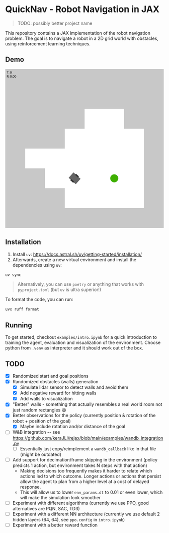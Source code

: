 # QuickNav - Robot Navigation in JAX

> TODO: possibly better project name

This repository contains a JAX implementation of the robot navigation problem. The goal is to navigate a robot in a 2D grid world with obstacles, using reinforcement learning techniques.

## Demo

![Demo](./media/demo.gif)

## Installation

1. Install `uv`: https://docs.astral.sh/uv/getting-started/installation/
2. Afterwards, create a new virtual environment and install the dependencies using `uv`:
```bash
uv sync
```

> Alternatively, you can use `poetry` or anything that works with `pyproject.toml` (but `uv` is ultra superior!)

To format the code, you can run:
```bash
uvx ruff format
```

## Running

To get started, checkout `examples/intro.ipynb` for a quick introduction to training the agent, evaluation and visualization of the environment.
Choose python from `.venv` as interpreter and it should work out of the box.

## TODO

- [x] Randomized start and goal positions
- [x] Randomized obstacles (walls) generation
    - [x] Simulate lidar sensor to detect walls and avoid them
    - [x] Add negative reward for hitting walls
    - [x] Add walls to visualization
- [x] "Better" walls - something that actually resembles a real world room not just random rectangles 😆
- [x] Better observations for the policy (currently position & rotation of the robot + position of the goal)
    - [x] Maybe include rotation and/or distance of the goal
- [ ] W&B integration -- see https://github.com/keraJLi/rejax/blob/main/examples/wandb_integration.py
    - [ ] Essentially just copy/reimplement a `wandb_callback` like in that file (might be outdated)
- [ ] Add support for decimation/frame skipping in the environment (policy predicts 1 action, but environment takes N steps with that action)
    - Making decisions too frequently makes it harder to relate which actions led to which outcome. Longer actions or actions that persist allow the agent to plan from a higher level at a cost of delayed response.
    - This will allow us to lower `env_params.dt` to 0.01 or even lower, which will make the simulation look smoother
- [ ] Experiment with different algorithms (currently we use PPO, good alternatives are PQN, SAC, TD3)
- [ ] Experiment with a different NN architecture (currently we use default 2 hidden layers (64, 64), see `ppo.config` in `intro.ipynb`)
- [ ] Experiment with a better reward function